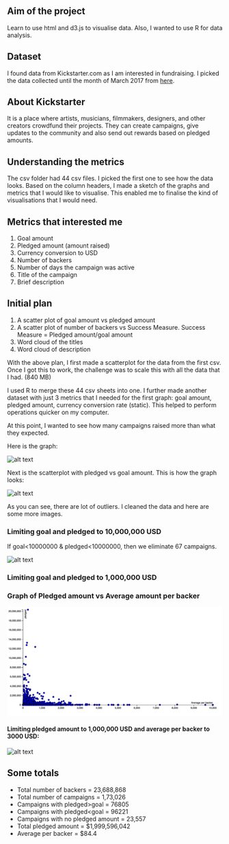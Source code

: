 ## Aim of the project
Learn to use html and d3.js to visualise data. Also, I wanted to use R for data analysis.

## Dataset
I found data from Kickstarter.com as I am interested in fundraising. I picked the data collected until the month of March 2017 from [here](https://webrobots.io/kickstarter-datasets/).

## About Kickstarter
It is a place where artists, musicians, filmmakers, designers, and other creators crowdfund their projects. They can create campaigns, give updates to the community and also send out rewards based on pledged amounts.

## Understanding the metrics
The csv folder had 44 csv files. I picked the first one to see how the data looks. Based on the column headers, I made a sketch of the graphs and metrics that I would like to visualise. This enabled me to finalise the kind of visualisations that I would need.

## Metrics that interested me
1. Goal amount
2. Pledged amount (amount raised)
3. Currency conversion to USD
4. Number of backers
5. Number of days the campaign was active
6. Title of the campaign
7. Brief description

## Initial plan
1. A scatter plot of goal amount vs pledged amount
2. A scatter plot of number of backers vs Success Measure. Success Measure = Pledged amount/goal amount
3. Word cloud of the titles
4. Word cloud of description

With the above plan, I first made a scatterplot for the data from the first csv. Once I got this to work, the challenge was to scale this with all the data that I had. (840 MB)

I used R to merge these 44 csv sheets into one. I further made another dataset with just 3 metrics that I needed for the first graph: goal amount, pledged amount, currency conversion rate (static). This helped to perform operations quicker on my computer.

At this point, I wanted to see how many campaigns raised more than what they expected.

Here is the graph:

![alt text](/images/successmeasure.png)

Next is the scatterplot with pledged vs goal amount. This is how the graph looks:

![alt text](/images/goalvspledged1.png)

As you can see, there are lot of outliers. I cleaned the data and here are some more images.

### Limiting goal and pledged to 10,000,000 USD

If goal<10000000 & pledged<10000000, then we eliminate 67 campaigns.


![alt text](/images/goalvspledged2.png)

### Limiting goal and pledged to 1,000,000 USD


### Graph of Pledged amount vs Average amount per backer
![alt text](https://github.com/UpadhyayBindu/UpadhyayBindu.github.io/blob/master/_posts/images/pledgedvsavgbacker3.png)

#### Limiting pledged amount to 1,000,000 USD and average per backer to 3000 USD:

![alt text](/images/pledgedvsavgbacker2.png)


## Some totals
* Total number of backers = 23,688,868
* Total number of campaigns = 1,73,026
* Campaigns with pledged>goal = 76805
* Campaigns with pledged<goal = 96221
* Campaigns with no pledged amount = 23,557
* Total pledged amount = $1,999,596,042
* Average per backer = $84.4
